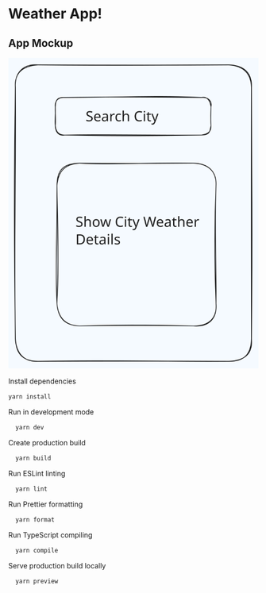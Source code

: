# Weather App!

## App Mockup

![App-Mockup-v1](./src//assets/app-mockup-v1.svg)

Install dependencies

```bash
yarn install
```

Run in development mode

```bash
  yarn dev
```

Create production build

```bash
  yarn build
```

Run ESLint linting

```bash
  yarn lint
```

Run Prettier formatting

```bash
  yarn format
```

Run TypeScript compiling

```bash
  yarn compile
```

Serve production build locally

```bash
  yarn preview
```

